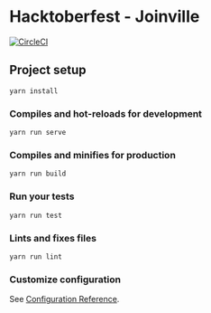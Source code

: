 # Hacktoberfest - Joinville

[![CircleCI](https://circleci.com/gh/hacktoberfest-joinville/hacktoberfest-joinville.github.io.svg?style=svg)](https://circleci.com/gh/hacktoberfest-joinville/hacktoberfest-joinville.github.io)

## Project setup

```
yarn install
```

### Compiles and hot-reloads for development

```
yarn run serve
```

### Compiles and minifies for production

```
yarn run build
```

### Run your tests

```
yarn run test
```

### Lints and fixes files

```
yarn run lint
```

### Customize configuration

See [Configuration Reference](https://cli.vuejs.org/config/).
